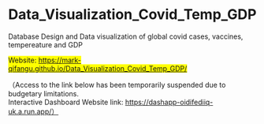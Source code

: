 # Data_Visualization_Covid_Temp_GDP
Database Design and Data visualization of global covid cases, vaccines, tempereature and GDP

<span style="background-color: yellow;">Website: https://mark-qifangu.github.io/Data_Visualization_Covid_Temp_GDP/</span> <br>

（Access to the link below has been temporarily suspended due to budgetary limitations.<br>
Interactive Dashboard Website link: https://dashapp-oidifediiq-uk.a.run.app/）
